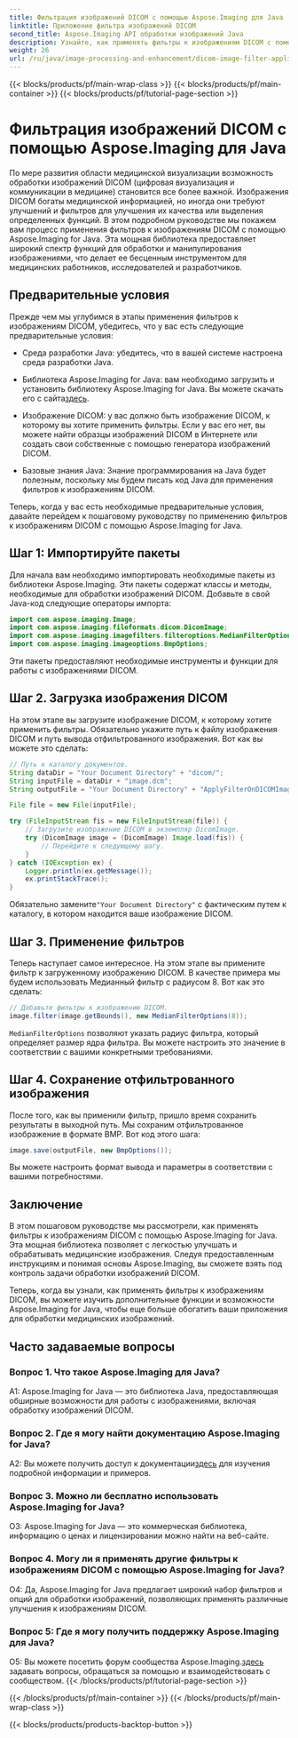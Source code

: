 ```yaml
---
title: Фильтрация изображений DICOM с помощью Aspose.Imaging для Java
linktitle: Приложение фильтра изображений DICOM
second_title: Aspose.Imaging API обработки изображений Java
description: Узнайте, как применять фильтры к изображениям DICOM с помощью Aspose.Imaging for Java. С легкостью улучшайте медицинские изображения.
weight: 26
url: /ru/java/image-processing-and-enhancement/dicom-image-filter-application/
---
```


{{< blocks/products/pf/main-wrap-class >}}
{{< blocks/products/pf/main-container >}}
{{< blocks/products/pf/tutorial-page-section >}}

# Фильтрация изображений DICOM с помощью Aspose.Imaging для Java

По мере развития области медицинской визуализации возможность обработки изображений DICOM (цифровая визуализация и коммуникации в медицине) становится все более важной. Изображения DICOM богаты медицинской информацией, но иногда они требуют улучшений и фильтров для улучшения их качества или выделения определенных функций. В этом подробном руководстве мы покажем вам процесс применения фильтров к изображениям DICOM с помощью Aspose.Imaging for Java. Эта мощная библиотека предоставляет широкий спектр функций для обработки и манипулирования изображениями, что делает ее бесценным инструментом для медицинских работников, исследователей и разработчиков.

## Предварительные условия

Прежде чем мы углубимся в этапы применения фильтров к изображениям DICOM, убедитесь, что у вас есть следующие предварительные условия:

- Среда разработки Java: убедитесь, что в вашей системе настроена среда разработки Java.

-  Библиотека Aspose.Imaging for Java: вам необходимо загрузить и установить библиотеку Aspose.Imaging for Java. Вы можете скачать его с сайта[здесь](https://releases.aspose.com/imaging/java/).

- Изображение DICOM: у вас должно быть изображение DICOM, к которому вы хотите применить фильтры. Если у вас его нет, вы можете найти образцы изображений DICOM в Интернете или создать свои собственные с помощью генератора изображений DICOM.

- Базовые знания Java: Знание программирования на Java будет полезным, поскольку мы будем писать код Java для применения фильтров к изображениям DICOM.

Теперь, когда у вас есть необходимые предварительные условия, давайте перейдем к пошаговому руководству по применению фильтров к изображениям DICOM с помощью Aspose.Imaging for Java.

## Шаг 1: Импортируйте пакеты

Для начала вам необходимо импортировать необходимые пакеты из библиотеки Aspose.Imaging. Эти пакеты содержат классы и методы, необходимые для обработки изображений DICOM. Добавьте в свой Java-код следующие операторы импорта:

```java
import com.aspose.imaging.Image;
import com.aspose.imaging.fileformats.dicom.DicomImage;
import com.aspose.imaging.imagefilters.filteroptions.MedianFilterOptions;
import com.aspose.imaging.imageoptions.BmpOptions;
```

Эти пакеты предоставляют необходимые инструменты и функции для работы с изображениями DICOM.

## Шаг 2. Загрузка изображения DICOM

На этом этапе вы загрузите изображение DICOM, к которому хотите применить фильтры. Обязательно укажите путь к файлу изображения DICOM и путь вывода отфильтрованного изображения. Вот как вы можете это сделать:

```java
// Путь к каталогу документов.
String dataDir = "Your Document Directory" + "dicom/";
String inputFile = dataDir + "image.dcm";
String outputFile = "Your Document Directory" + "ApplyFilterOnDICOMImage_out.bmp";

File file = new File(inputFile);

try (FileInputStream fis = new FileInputStream(file)) {
    // Загрузите изображение DICOM в экземпляр DicomImage.
    try (DicomImage image = (DicomImage) Image.load(fis)) {
        // Перейдите к следующему шагу.
    }
} catch (IOException ex) {
    Logger.println(ex.getMessage());
    ex.printStackTrace();
}
```

 Обязательно замените`"Your Document Directory"` с фактическим путем к каталогу, в котором находится ваше изображение DICOM.

## Шаг 3. Применение фильтров

Теперь наступает самое интересное. На этом этапе вы примените фильтр к загруженному изображению DICOM. В качестве примера мы будем использовать Медианный фильтр с радиусом 8. Вот как это сделать:

```java
// Добавьте фильтры к изображению DICOM.
image.filter(image.getBounds(), new MedianFilterOptions(8));
```

`MedianFilterOptions` позволяют указать радиус фильтра, который определяет размер ядра фильтра. Вы можете настроить это значение в соответствии с вашими конкретными требованиями.

## Шаг 4. Сохранение отфильтрованного изображения

После того, как вы применили фильтр, пришло время сохранить результаты в выходной путь. Мы сохраним отфильтрованное изображение в формате BMP. Вот код этого шага:

```java
image.save(outputFile, new BmpOptions());
```

Вы можете настроить формат вывода и параметры в соответствии с вашими потребностями.

## Заключение

В этом пошаговом руководстве мы рассмотрели, как применять фильтры к изображениям DICOM с помощью Aspose.Imaging for Java. Эта мощная библиотека позволяет с легкостью улучшать и обрабатывать медицинские изображения. Следуя предоставленным инструкциям и понимая основы Aspose.Imaging, вы сможете взять под контроль задачи обработки изображений DICOM.

Теперь, когда вы узнали, как применять фильтры к изображениям DICOM, вы можете изучить дополнительные функции и возможности Aspose.Imaging for Java, чтобы еще больше обогатить ваши приложения для обработки медицинских изображений.

## Часто задаваемые вопросы

### Вопрос 1. Что такое Aspose.Imaging для Java?

A1: Aspose.Imaging for Java — это библиотека Java, предоставляющая обширные возможности для работы с изображениями, включая обработку изображений DICOM.

### Вопрос 2. Где я могу найти документацию Aspose.Imaging for Java?

 A2: Вы можете получить доступ к документации[здесь](https://reference.aspose.com/imaging/java/) для изучения подробной информации и примеров.

### Вопрос 3. Можно ли бесплатно использовать Aspose.Imaging for Java?

О3: Aspose.Imaging for Java — это коммерческая библиотека, информацию о ценах и лицензировании можно найти на веб-сайте.

### Вопрос 4. Могу ли я применять другие фильтры к изображениям DICOM с помощью Aspose.Imaging for Java?

О4: Да, Aspose.Imaging for Java предлагает широкий набор фильтров и опций для обработки изображений, позволяющих применять различные улучшения к изображениям DICOM.

### Вопрос 5: Где я могу получить поддержку Aspose.Imaging для Java?

 О5: Вы можете посетить форум сообщества Aspose.Imaging.[здесь](https://forum.aspose.com/) задавать вопросы, обращаться за помощью и взаимодействовать с сообществом.
{{< /blocks/products/pf/tutorial-page-section >}}

{{< /blocks/products/pf/main-container >}}
{{< /blocks/products/pf/main-wrap-class >}}

{{< blocks/products/products-backtop-button >}}

